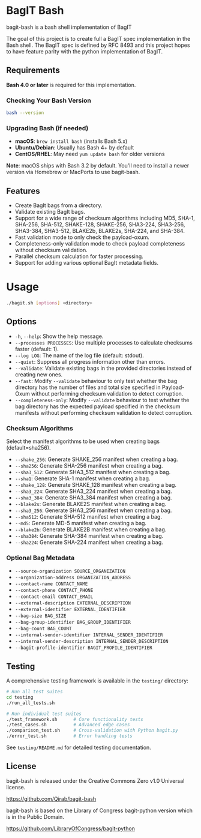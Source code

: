 # BagIT Bash
bagit-bash is a bash shell implementation of BagIT

The goal of this project is to create full a BagIT spec implementation in the Bash shell. The BagIT spec is defined by RFC 8493 and this project hopes to have feature parity with the python implementation of BagIT.

## Requirements

**Bash 4.0 or later** is required for this implementation.

### Checking Your Bash Version
```bash
bash --version
```

### Upgrading Bash (if needed)
- **macOS**: `brew install bash` (installs Bash 5.x)
- **Ubuntu/Debian**: Usually has Bash 4+ by default
- **CentOS/RHEL**: May need `yum update bash` for older versions

**Note**: macOS ships with Bash 3.2 by default. You'll need to install a newer version via Homebrew or MacPorts to use bagit-bash.

## Features

*   Create BagIt bags from a directory.
*   Validate existing BagIt bags.
*   Support for a wide range of checksum algorithms including MD5, SHA-1, SHA-256, SHA-512, SHAKE-128, SHAKE-256, SHA3-224, SHA3-256, SHA3-384, SHA3-512, BLAKE2b, BLAKE2s, SHA-224, and SHA-384.
*   Fast validation mode to only check the payload-oxum.
*   Completeness-only validation mode to check payload completeness without checksum validation.
*   Parallel checksum calculation for faster processing.
*   Support for adding various optional BagIt metadata fields.

# Usage

```bash
./bagit.sh [options] <directory>
```

## Options

*   `-h`, `--help`: Show the help message.
*   `--processes PROCESSES`: Use multiple processes to calculate checksums faster (default: 1).
*   `--log LOG`: The name of the log file (default: stdout).
*   `--quiet`: Suppress all progress information other than errors.
*   `--validate`: Validate existing bags in the provided directories instead of creating new ones.
*   `--fast`: Modify `--validate` behaviour to only test whether the bag directory has the number of files and total size specified in Payload-Oxum without performing checksum validation to detect corruption.
*   `--completeness-only`: Modify `--validate` behaviour to test whether the bag directory has the expected payload specified in the checksum manifests without performing checksum validation to detect corruption.

### Checksum Algorithms
Select the manifest algorithms to be used when creating bags (default=sha256).

*   `--shake_256`: Generate SHAKE_256 manifest when creating a bag.
*   `--sha256`: Generate SHA-256 manifest when creating a bag.
*   `--sha3_512`: Generate SHA3_512 manifest when creating a bag.
*   `--sha1`: Generate SHA-1 manifest when creating a bag.
*   `--shake_128`: Generate SHAKE_128 manifest when creating a bag.
*   `--sha3_224`: Generate SHA3_224 manifest when creating a bag.
*   `--sha3_384`: Generate SHA3_384 manifest when creating a bag.
*   `--blake2s`: Generate BLAKE2S manifest when creating a bag.
*   `--sha3_256`: Generate SHA3_256 manifest when creating a bag.
*   `--sha512`: Generate SHA-512 manifest when creating a bag.
*   `--md5`: Generate MD-5 manifest when creating a bag.
*   `--blake2b`: Generate BLAKE2B manifest when creating a bag.
*   `--sha384`: Generate SHA-384 manifest when creating a bag.
*   `--sha224`: Generate SHA-224 manifest when creating a bag.

### Optional Bag Metadata
*   `--source-organization SOURCE_ORGANIZATION`
*   `--organization-address ORGANIZATION_ADDRESS`
*   `--contact-name CONTACT_NAME`
*   `--contact-phone CONTACT_PHONE`
*   `--contact-email CONTACT_EMAIL`
*   `--external-description EXTERNAL_DESCRIPTION`
*   `--external-identifier EXTERNAL_IDENTIFIER`
*   `--bag-size BAG_SIZE`
*   `--bag-group-identifier BAG_GROUP_IDENTIFIER`
*   `--bag-count BAG_COUNT`
*   `--internal-sender-identifier INTERNAL_SENDER_IDENTIFIER`
*   `--internal-sender-description INTERNAL_SENDER_DESCRIPTION`
*   `--bagit-profile-identifier BAGIT_PROFILE_IDENTIFIER`

## Testing

A comprehensive testing framework is available in the `testing/` directory:

```bash
# Run all test suites
cd testing
./run_all_tests.sh

# Run individual test suites
./test_framework.sh      # Core functionality tests
./test_cases.sh          # Advanced edge cases  
./comparison_test.sh     # Cross-validation with Python bagit.py
./error_test.sh          # Error handling tests
```

See `testing/README.md` for detailed testing documentation.

## License

bagit-bash is released under the Creative Commons Zero v1.0 Universal license.

https://github.com/Qirab/bagit-bash

bagit-bash is based on the Library of Congress bagit-python version which is in the Public Domain. 

https://github.com/LibraryOfCongress/bagit-python



